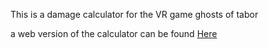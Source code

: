 This is a damage calculator for the VR game ghosts of tabor

a web version of the calculator can be found [Here](https://yeejree.com/gotcal/damage/)
